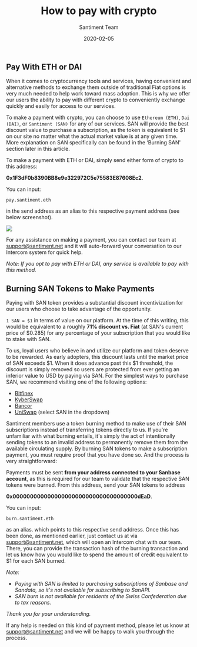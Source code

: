 ﻿---
title: How to pay with crypto
author: Santiment Team
date: 2020-02-05
description: Instructions on how to pay with crypto
---

## Pay With ETH or DAI

When it comes to cryptocurrency tools and services, having convenient and alternative methods to exchange them outside of traditional Fiat options is very much needed to help work toward mass adoption. This is why we offer our users the ability to pay with different crypto to conveniently exchange quickly and easily for access to our services.

To make a payment with crypto, you can choose to use `Ethereum (ETH)`, `Dai (DAI)`, or `Santiment (SAN)` for any of our services. SAN will provide the best discount value to purchase a subscription, as the token is equivalent to $1 on our site no matter what the actual market value is at any given time. More explanation on SAN specifically can be found in the ‘Burning SAN' section later in this article.

To make a payment with ETH or DAI, simply send either form of crypto to this address:

**0x1F3dF0b8390BB8e9e322972C5e75583E87608Ec2**.

You can input:

`pay.santiment.eth`

in the send address as an alias to this respective payment address (see below screenshot).

![](PaySan.jpg)

For any assistance on making a payment, you can contact our team at [support@santiment.net](mailto:support@santiment.net) and it will auto-forward your conversation to our Intercom system for quick help.

*Note: If you opt to pay with ETH or DAI, any service is available to pay with this method.*

## Burning SAN Tokens to Make Payments

Paying with SAN token provides a substantial discount incentivization for our users who choose to take advantage of the opportunity.

`1 SAN = $1` in terms of value on our platform. At the time of this writing, this would be equivalent to a roughly **71% discount vs. Fiat** (at SAN's current price of $0.285) for any percentage of your subscription that you would like to stake with SAN.

To us, loyal users who believe in and utilize our platform and token deserve to be rewarded. As early adopters, this discount lasts until the market price of SAN exceeds $1. When it does advance past this $1 threshold, the discount is simply removed so users are protected from ever getting an inferior value to USD by paying via SAN. For the simplest ways to purchase SAN, we recommend visiting one of the following options:

- [Bitfinex](https://www.bitfinex.com/t/SANUSD)
- [KyberSwap](https://kyberswap.com/swap/eth-san/)
- [Bancor](https://www.bancor.network/token/SAN)
- [UniSwap](https://uniswap.exchange/swap) (select SAN in the dropdown)

Santiment members use a token burning method to make use of their SAN subscriptions instead of transferring tokens directly to us. If you're unfamiliar with what burning entails, it's simply the act of intentionally sending tokens to an invalid address to permanently remove them from the available circulating supply. By burning SAN tokens to make a subscription payment, you must require proof that you have done so. And the process is very straightforward:

Payments must be sent **from your address connected to your Sanbase account**, as this is required for our team to validate that the respective SAN tokens were burned. From this address, send your SAN tokens to address

**0x000000000000000000000000000000000000dEaD**.

You can input:

`burn.santiment.eth`

as an alias. which points to this respective send address. Once this has been done, as mentioned earlier, just contact us at via [support@santiment.net](mailto:support@santiment.net), which will open an Intercom chat with our team. There, you can provide the transaction hash of the burning transaction and let us know how you would like to spend the amount of credit equivalent to $1 for each SAN burned.

*Note:*
- *Paying with SAN is limited to purchasing subscriptions of Sanbase and Sandata, so it's not available for subscribing to SanAPI.*
- *SAN burn is not available for residents of the Swiss Confederation due to tax reasons.*

*Thank you for your understanding.*

If any help is needed on this kind of payment method, please let us know at [support@santiment.net](mailto:support@santiment.net) and we will be happy to walk you through the process.
